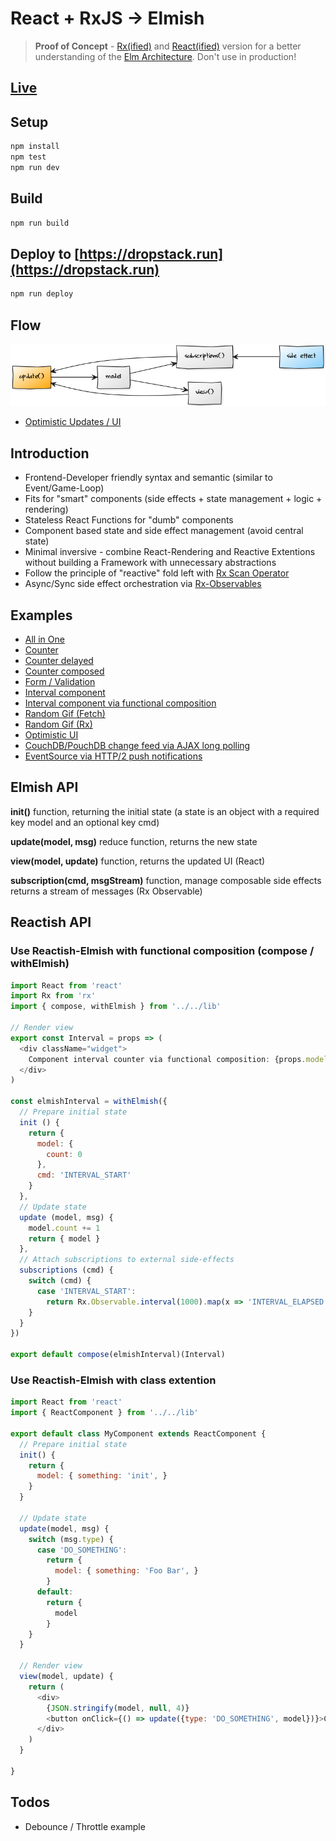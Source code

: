 # React + RxJS -> Elmish

> __Proof of Concept__ - [Rx(ified)](http://reactivex.io/rxjs/) and [React(ified)](https://facebook.github.io/react/docs/introducing-jsx.html) version for a better understanding of the [Elm Architecture](https://guide.elm-lang.org/architecture/). Don't use in production!

## [Live](https://reactish-elmish.services.dropstack.run)

## Setup

```bash
npm install
npm test
npm run dev
```

## Build

```bash
npm run build
```

## Deploy to [https://dropstack.run](https://dropstack.run)

```bash
npm run deploy
```

## Flow

![Diagram](docs/diagram.png)

* [Optimistic Updates / UI](docs/optimistic-update.md)

## Introduction

* Frontend-Developer friendly syntax and semantic (similar to Event/Game-Loop)
* Fits for "smart" components (side effects + state management + logic + rendering)
* Stateless React Functions for "dumb" components
* Component based state and side effect management (avoid central state)
* Minimal inversive - combine React-Rendering and Reactive Extentions without building a Framework with unnecessary abstractions
* Follow the principle of "reactive" fold left with [Rx Scan Operator](http://rxmarbles.com/#scan)
* Async/Sync side effect orchestration via [Rx-Observables](http://reactivex.io/rxjs/class/es6/Observable.js~Observable.html)

## Examples

* [All in One](http://reactish-elmish.services.dropstack.run/allinone)
* [Counter](http://reactish-elmish.services.dropstack.run/counter)
* [Counter delayed](http://reactish-elmish.services.dropstack.run/counterdelayed)
* [Counter composed](http://reactish-elmish.services.dropstack.run/countercomposed)
* [Form / Validation](http://reactish-elmish.services.dropstack.run/form)
* [Interval component](http://reactish-elmish.services.dropstack.run/intervalcomponent)
* [Interval component via functional composition](http://reactish-elmish.services.dropstack.run/intervalcomponentcompose)
* [Random Gif (Fetch)](http://reactish-elmish.services.dropstack.run/randomgiffetch)
* [Random Gif (Rx)](http://reactish-elmish.services.dropstack.run/randomgifrx)
* [Optimistic UI](http://reactish-elmish.services.dropstack.run/optimistic)
* [CouchDB/PouchDB change feed via AJAX long polling](http://reactish-elmish.services.dropstack.run/webevents)
* [EventSource via HTTP/2 push notifications](http://reactish-elmish.services.dropstack.run/http2eventsource)

## Elmish API

**init()** function, returning the initial state (a state is an object with a required key model and an optional key cmd)

**update(model, msg)** reduce function, returns the new state

**view(model, update)** function, returns the updated UI (React)

**subscription(cmd, msgStream)** function, manage composable side effects returns a stream of messages (Rx Observable)

## Reactish API

### Use Reactish-Elmish with functional composition (compose / withElmish)

```javascript
import React from 'react'
import Rx from 'rx'
import { compose, withElmish } from '../../lib'

// Render view
export const Interval = props => (
  <div className="widget">
    Component interval counter via functional composition: {props.model.count}
  </div>
)

const elmishInterval = withElmish({
  // Prepare initial state
  init () {
    return {
      model: {
        count: 0
      },
      cmd: 'INTERVAL_START'
    }
  },
  // Update state
  update (model, msg) {
    model.count += 1
    return { model }
  },
  // Attach subscriptions to external side-effects
  subscriptions (cmd) {
    switch (cmd) {
      case 'INTERVAL_START':
        return Rx.Observable.interval(1000).map(x => 'INTERVAL_ELAPSED')
    }
  }
})

export default compose(elmishInterval)(Interval)
```

### Use Reactish-Elmish with class extention

```javascript
import React from 'react'
import { ReactComponent } from '../../lib'

export default class MyComponent extends ReactComponent {
  // Prepare initial state
  init() {
    return {
      model: { something: 'init', }
    }
  }

  // Update state
  update(model, msg) {
    switch (msg.type) {
      case 'DO_SOMETHING':
        return {
          model: { something: 'Foo Bar', }
        }
      default:
        return {
          model
        }
    }
  }

  // Render view
  view(model, update) {
    return (
      <div>
        {JSON.stringify(model, null, 4)}
        <button onClick={() => update({type: 'DO_SOMETHING', model})}>Click</button>
      </div>
    )
  }

}
```

## Todos

* Debounce / Throttle example
